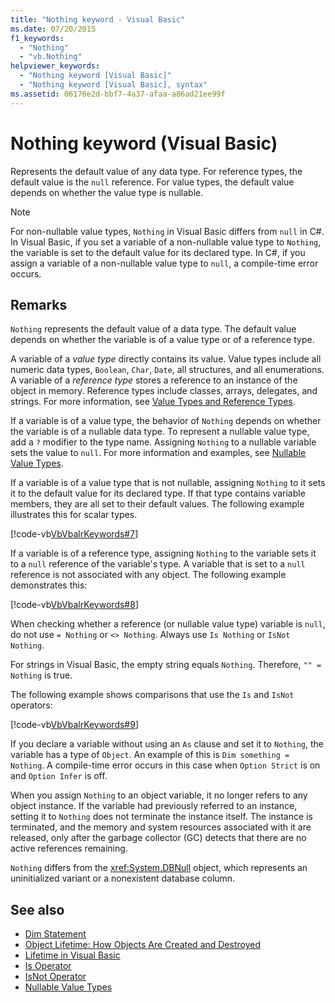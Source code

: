 ```yaml
---
title: "Nothing keyword - Visual Basic"
ms.date: 07/20/2015
f1_keywords:
  - "Nothing"
  - "vb.Nothing"
helpviewer_keywords:
  - "Nothing keyword [Visual Basic]"
  - "Nothing keyword [Visual Basic], syntax"
ms.assetid: 06176e2d-bbf7-4a37-afaa-a86ad21ee99f
---
```

# Nothing keyword (Visual Basic)

Represents the default value of any data type. For reference types, the default value is the `null` reference. For value types, the default value depends on whether the value type is nullable.

> [!NOTE]
> For non-nullable value types, `Nothing` in Visual Basic differs from `null` in C#. In Visual Basic, if you set a variable of a non-nullable value type to `Nothing`, the variable is set to the default value for its declared type. In C#, if you assign a variable of a non-nullable value type to `null`, a compile-time error occurs.

## Remarks

`Nothing` represents the default value of a data type. The default value depends on whether the variable is of a value type or of a reference type.

A variable of a *value type* directly contains its value. Value types include all numeric data types, `Boolean`, `Char`, `Date`, all structures, and all enumerations. A variable of a *reference type* stores a reference to an instance of the object in memory. Reference types include classes, arrays, delegates, and strings. For more information, see [Value Types and Reference Types](../programming-guide/language-features/data-types/value-types-and-reference-types.md).

If a variable is of a value type, the behavior of `Nothing` depends on whether the variable is of a nullable data type. To represent a nullable value type, add a `?` modifier to the type name. Assigning `Nothing` to a nullable variable sets the value to `null`. For more information and examples, see [Nullable Value Types](../programming-guide/language-features/data-types/nullable-value-types.md).

If a variable is of a value type that is not nullable, assigning `Nothing` to it sets it to the default value for its declared type. If that type contains variable members, they are all set to their default values. The following example illustrates this for scalar types.

[!code-vb[VbVbalrKeywords#7](~/samples/snippets/visualbasic/VS_Snippets_VBCSharp/VbVbalrKeywords/VB/Class2.vb#7)]

If a variable is of a reference type, assigning `Nothing` to the variable sets it to a `null` reference of the variable's type. A variable that is set to a `null` reference is not associated with any object. The following example demonstrates this:

[!code-vb[VbVbalrKeywords#8](~/samples/snippets/visualbasic/VS_Snippets_VBCSharp/VbVbalrKeywords/VB/class3.vb#8)]

When checking whether a reference (or nullable value type) variable is `null`, do not use `= Nothing` or `<> Nothing`. Always use `Is Nothing` or `IsNot Nothing`.

For strings in Visual Basic, the empty string equals `Nothing`. Therefore, `"" = Nothing` is true.

The following example shows comparisons that use the `Is` and `IsNot` operators:

[!code-vb[VbVbalrKeywords#9](~/samples/snippets/visualbasic/VS_Snippets_VBCSharp/VbVbalrKeywords/VB/Class4.vb#9)]

If you declare a variable without using an `As` clause and set it to `Nothing`, the variable has a type of `Object`. An example of this is `Dim something = Nothing`. A compile-time error occurs in this case when `Option Strict` is on and `Option Infer` is off.

When you assign `Nothing` to an object variable, it no longer refers to any object instance. If the variable had previously referred to an instance, setting it to `Nothing` does not terminate the instance itself. The instance is terminated, and the memory and system resources associated with it are released, only after the garbage collector (GC) detects that there are no active references remaining.

`Nothing` differs from the <xref:System.DBNull> object, which represents an uninitialized variant or a nonexistent database column.

## See also

- [Dim Statement](./statements/dim-statement.md)
- [Object Lifetime: How Objects Are Created and Destroyed](../programming-guide/language-features/objects-and-classes/object-lifetime-how-objects-are-created-and-destroyed.md)
- [Lifetime in Visual Basic](../programming-guide/language-features/declared-elements/lifetime.md)
- [Is Operator](./operators/is-operator.md)
- [IsNot Operator](./operators/isnot-operator.md)
- [Nullable Value Types](../programming-guide/language-features/data-types/nullable-value-types.md)
